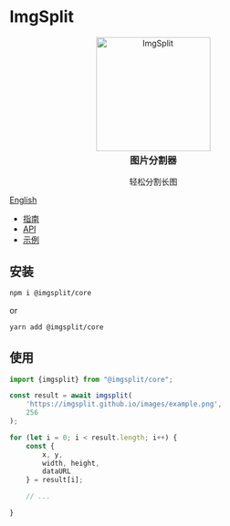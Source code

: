 # ImgSplit
<p style="text-align:center;" align="center">
    <picture align="center">
        <img align="center" alt="ImgSplit" width="200" src="https://imgsplit.github.io/images/pic.png" />
    </picture>
    <div align="center" style="margin-top: -20px">
        <h3>图片分割器</h3>
        <p>轻松分割长图</p>
    </div>
</p>

[English](./README.md)

- [指南](https://imgsplit.github.io/zh/guide/)
- [API](https://imgsplit.github.io/zh/api/)
- [示例](https://imgsplit.github.io/zh/guide/#示例)


## 安装
```bash [npm]
npm i @imgsplit/core
```
or
```bash [yarn]
yarn add @imgsplit/core
```

## 使用
```ts
import {imgsplit} from "@imgsplit/core";

const result = await imgsplit(
    'https://imgsplit.github.io/images/example.png',
    256
);

for (let i = 0; i < result.length; i++) {
    const {
        x, y,
        width, height,
        dataURL
    } = result[i];

    // ...

}
```